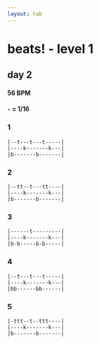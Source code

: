 ```yaml
---
layout: tab
---
```


# beats! - level 1
## day 2

#### 56 BPM
#### `-` = 1/16

### 1
```
|--t---t---t-----|
|----k-------k---|
|b-------b-------|
```

### 2
```
|--tt--t---tt----|
|----k-------k---|
|b-------b-------|
```

### 3
```
|------t---------|
|----k-------k---|
|b-b-----b-b-----|
```

### 4
```
|--t---t---t-----|
|----k-------k---|
|bb------bb------|
```

### 5
```
|-ttt--t--ttt----|
|----k-------k---|
|b-------b-------|
```
